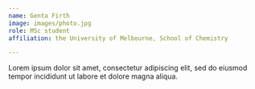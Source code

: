 ```yaml
---
name: Genta Firth
image: images/photo.jpg
role: MSc student
affiliation: the University of Melbourne, School of Chemistry

---
```


Lorem ipsum dolor sit amet, consectetur adipiscing elit, sed do eiusmod tempor incididunt ut labore et dolore magna aliqua.
